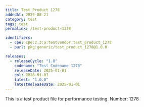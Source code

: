 ```yaml
---
title: Test Product 1278
addedAt: 2025-08-21
category: test
tags: test
permalink: /test-product-1278

identifiers:
  - cpe: cpe:2.3:a:testvendor:test_product_1278
  - purl: pkg:generic/test_product_1278@1.0.0

releases:
  - releaseCycle: "1.0"
    codename: "Test Codename 1278"
    releaseDate: 2025-01-01
    eol: 2026-01-01
    latest: "1.0.0"
    latestReleaseDate: 2025-01-01
---
```


This is a test product file for performance testing. Number: 1278
